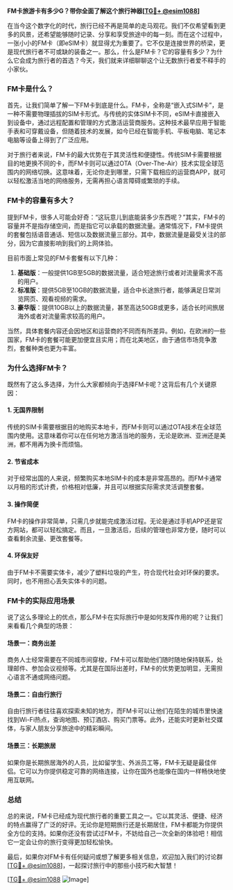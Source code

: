 **FM卡旅游卡有多少G？带你全面了解这个旅行神器[[TG💪+ @esim1088](https://t.me/s/esim1088)]**

在当今这个数字化的时代，旅行已经不再是简单的走马观花。我们不仅希望看到更多的风景，还希望能够随时记录、分享和享受旅途中的每一刻。而在这个过程中，一张小小的FM卡（即eSIM卡）就显得尤为重要了。它不仅是连接世界的桥梁，更是现代旅行者不可或缺的装备之一。那么，什么是FM卡？它的容量有多少？为什么它会成为旅行者的首选？今天，我们就来详细聊聊这个让无数旅行者爱不释手的小家伙。

### FM卡是什么？

首先，让我们简单了解一下FM卡到底是什么。FM卡，全称是“嵌入式SIM卡”，是一种不需要物理插拔的SIM卡形式。与传统的实体SIM卡不同，eSIM卡直接嵌入到设备中，通过远程配置和管理的方式激活运营商服务。这种技术最早应用于智能手表和可穿戴设备，但随着技术的发展，如今已经在智能手机、平板电脑、笔记本电脑等设备上得到了广泛应用。

对于旅行者来说，FM卡的最大优势在于其灵活性和便捷性。传统SIM卡需要根据目的地更换不同的卡，而FM卡则可以通过OTA（Over-The-Air）技术实现全球范围内的网络切换。这意味着，无论你走到哪里，只需下载相应的运营商APP，就可以轻松激活当地的网络服务，无需再担心语言障碍或繁琐的手续。

### FM卡的容量有多大？

提到FM卡，很多人可能会好奇：“这玩意儿到底能装多少东西呢？”其实，FM卡的容量并不是指存储空间，而是指它可以承载的数据流量。通常情况下，FM卡提供的套餐包括语音通话、短信以及数据流量三部分。其中，数据流量是最受关注的部分，因为它直接影响到我们的上网体验。

目前市面上常见的FM卡套餐有以下几种：

1. **基础版**：一般提供1GB至5GB的数据流量，适合短途旅行或者对流量需求不高的用户。
2. **标准版**：提供5GB至10GB的数据流量，适合中长途旅行者，能够满足日常浏览网页、观看视频的需求。
3. **豪华版**：提供10GB以上的数据流量，甚至高达50GB或更多，适合长时间旅居海外或者对流量需求较高的用户。

当然，具体套餐内容还会因地区和运营商的不同而有所差异。例如，在欧洲的一些国家，FM卡的套餐可能更加便宜且实用；而在北美地区，由于通信市场竞争激烈，套餐种类也更为丰富。

### 为什么选择FM卡？

既然有了这么多选择，为什么大家都倾向于选择FM卡呢？这背后有几个关键原因：

#### 1. **无国界限制**
   传统的SIM卡需要根据目的地购买本地卡，而FM卡则可以通过OTA技术在全球范围内使用。这意味着你可以在任何地方激活当地的服务，无论是欧洲、亚洲还是美洲，都不用再为换卡而烦恼。

#### 2. **节省成本**
   对于经常出国的人来说，频繁购买本地SIM卡的成本是非常高昂的。而FM卡通常以月租的形式计费，价格相对低廉，并且可以根据实际需求灵活调整套餐。

#### 3. **操作简便**
   FM卡的操作非常简单，只需几步就能完成激活过程。无论是通过手机APP还是官方网站，都可以轻松搞定。而且，一旦激活后，后续的管理也非常方便，随时可以查看剩余流量、更改套餐等。

#### 4. **环保友好**
   由于FM卡不需要实体卡，减少了塑料垃圾的产生，符合现代社会对环保的要求。同时，也不用担心丢失实体卡的问题。

### FM卡的实际应用场景

说了这么多理论上的优点，那么FM卡在实际旅行中是如何发挥作用的呢？让我们来看看几个典型的场景：

#### 场景一：商务出差
   商务人士经常需要在不同城市间穿梭，FM卡可以帮助他们随时随地保持联系，处理邮件、参加会议视频等。尤其是在国际出差时，FM卡的优势更加明显，无需担心语言不通或网络问题。

#### 场景二：自由行旅行
   自由行旅行者往往喜欢探索未知的地方，而FM卡可以让他们在陌生的城市里快速找到Wi-Fi热点，查询地图、预订酒店、购买门票等。此外，还能实时更新社交媒体，与家人朋友分享旅途中的精彩瞬间。

#### 场景三：长期旅居
   如果你是长期旅居海外的人员，比如留学生、外派员工等，FM卡无疑是最佳伴侣。它可以为你提供稳定可靠的网络连接，让你在国外也能像在国内一样畅快地使用互联网。

### 总结

总的来说，FM卡已经成为现代旅行者的重要工具之一。它以其灵活、便捷、经济的特点赢得了广泛的好评。无论你是短期旅行还是长期居住，FM卡都能为你提供全方位的支持。如果你还没有尝试过FM卡，不妨给自己一次全新的体验吧！相信它一定会让你的旅行变得更加轻松愉快。

最后，如果你对FM卡有任何疑问或想了解更多相关信息，欢迎加入我们的讨论群[[TG💪+ @esim1088](https://t.me/s/esim1088)]，一起探讨旅行中的那些小技巧和大智慧！

[[TG💪+ @esim1088](https://t.me/s/esim1088) ![Image](https://i.postimg.cc/4NQfJmqS/Snipaste-2025-05-13-00-14-12.png)]